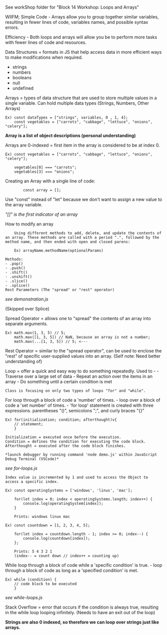 See workShop folder for "Block 14 Workshop: Loops and Arrays"

WIIFM;
Simple Code - Arrays allow you to group together similar variables, resulting in fewer lines of code, variables names, and possible syntax errors.

Efficiency - Both loops and arrays will allow you be to perform more tasks with fewer lines of code and resources.

Data Structures = formats in JS that help access data in more efficient ways to make modifications when required.
- strings
- numbers
- booleans
- null
- undefined

Arrays = types of data structure that are used to store multiple values in a single variable.
    Can hold multiple data types (Strings, Numbers, Other Arrays)

    Ex) const dataTypes = ["strings", variables, 0 , 1, 4];
        const vegetables = ["carrots", "cabbage", "lettuce", "onions", "celery"];

   **Array is a list of object descriptions (personal understanding)**

Arrays are 0-indexed = first item in the array is considered to be at index 0.

    Ex) const vegetables = ["carrots", "cabbage", "lettuce", "onions", "celery"];

        vegetables[0] === "carrots";
        vegetables[3] === "onions";

Creating an Array with a single line of code:

            const array = [];

Use "const" instead of "let" because we don't want to assign a new value to the array variable.

*"[]" is the first indicator of an array*

How to modify an array

        Using different methods to add, delete, and update the contents of an array. These methods are called with a period ".", followed by the method name, and then ended with open and closed parens:

        Ex) arrayName.methodName(optionalParams)

    Methods:
    - .pop()
    - .push()
    - .shift()
    - .unshift()
    - .slice()
    - .splice()
    Rest Parameters (The "spread" or "rest" operator)

*see demonstration.js*

(Skipped over Splice)

Spread Operator = allows one to "spread" the contents of an array into separate arguments.

    Ex) math.max(1, 3, 5) // 5;
        math.max([1, 3, 5]) // NaN, because an array is not a number;
        math.max(...[1, 3, 5]) // 5; <---

Rest Operator = similar to the "spread operator", can be used to enclose the "rest" of specific user-supplied values into an array.
(Self note: Need better understanding of)


Loop = offer a quick and easy way to do something repeatedly.
    Used to -
        - Traverse over a large set of data
        - Repeat an action over the items in an array
        - Do something until a certain condition is met

    Class is focusing on only two types of loops "for" and "while".

For
    loop through a block of code a 'number' of times.
        - loop over a block of code a 'set number' of times.
        - 'for loop' statement is created with three expressions.
            parentheses "()", semicolons ";", and curly braces "{}"

    Ex) for(initialization; condition; afterthought)v{
        // statement;
        } 
    
    Initialization = executed once before the execution.
    Condition = defines the condition for executing the code block.
    Afterthought = executed after the code block finishes.

    *launch debugger by running command 'node demo.js' within JavaScript Debug Terminal (VSCode)*

*see for-loops.js*

    Index value is incremented by 1 and used to access the Object to access a specific index.

    Ex) const operatingSystems = ['windows', 'linus', 'mac'];

        for(let index = 0; index < operatingSystems.length; index++) {
            console.log(operatingSystem[index]);
        }

        Prints: windows linux mac

    Ex) const countdown = [1, 2, 3, 4, 5]; 
        
        for(let index = countdown.length - 1; index >= 0; index--) {
            console.log(countdown[index]);
        };

        Prints: 5 4 3 2 1
        (index-- = count down // index++ = counting up)
    

While
    loop through a block of code while a 'specific condition' is true.
        - loop through a block of code as long as a 'specified condition' is met.

    Ex) while (condition) {
        // code block to be executed
        }

*see while-loops.js*

Stack Overflow = error that occurs if the condition is always true, resulting in the while loop looping infinitely.
    (Needs to have an exit out of the loop)

**Strings are also 0 indexed, so therefore we can loop over strings just like arrays.**


